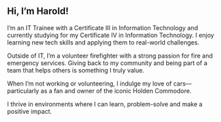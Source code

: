 ## Hi, I’m Harold!

I’m an IT Trainee with a Certificate III in Information Technology and currently studying for my Certificate IV in Information Technology. I enjoy learning new tech skills and applying them to real-world challenges.

Outside of IT, I’m a volunteer firefighter with a strong passion for fire and emergency services. Giving back to my community and being part of a team that helps others is something I truly value.

When I’m not working or volunteering, I indulge my love of cars—particularly as a fan and owner of the iconic Holden Commodore.

I thrive in environments where I can learn, problem-solve and make a positive impact.
